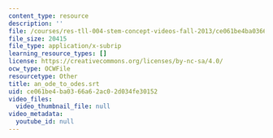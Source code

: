 ```yaml
---
content_type: resource
description: ''
file: /courses/res-tll-004-stem-concept-videos-fall-2013/ce061be4ba0366a62ac02d034fe30152_an_ode_to_odes.srt
file_size: 20415
file_type: application/x-subrip
learning_resource_types: []
license: https://creativecommons.org/licenses/by-nc-sa/4.0/
ocw_type: OCWFile
resourcetype: Other
title: an_ode_to_odes.srt
uid: ce061be4-ba03-66a6-2ac0-2d034fe30152
video_files:
  video_thumbnail_file: null
video_metadata:
  youtube_id: null
---
```

